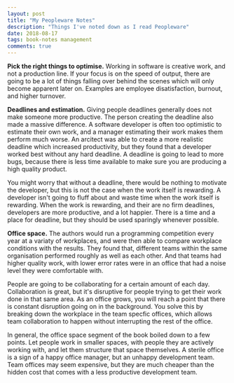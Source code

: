 ```yaml
---
layout: post
title: "My Peopleware Notes"
description: "Things I've noted down as I read Peopleware"
date: 2018-08-17
tags: book-notes management
comments: true
---
```


**Pick the right things to optimise.**
Working in software is creative work, and not a production line.
If your focus is on the speed of output, there are going to be a lot of things falling over behind the scenes which will only become apparent later on.
Examples are employee disatisfaction, burnout, and higher turnover.

**Deadlines and estimation.**
Giving people deadlines generally does not make someone more productive.
The person creating the deadline also made a massive difference.
A software developer is often too optimistic to estimate their own work, and a manager estimating their work makes them perform much worse.
An arcitect was able to create a more realistic deadline which increased productivity, but they found that a developer worked best without any hard deadline.
A deadline is going to lead to more bugs, because there is less time available to make sure you are producing a high quality product.

You might worry that without a deadline, there would be nothing to motivate the developer, but this is not the case when the work itself is rewarding.
A developer isn't going to fluff about and waste time when the work itself is rewarding.
When the work is rewarding, and their are no firm deadlines, developers are more productive, and a lot happier.
There is a time and a place for deadline, but they should be used sparingly whenever possible.

**Office space.**
The authors would run a programming competition every year at a variaty of workplaces, and were then able to compare workplace conditions with the results.
They found that, different teams within the same organisation performed roughly as well as each other.
And that teams had higher quality work, with lower error rates were in an office that had a noise level they were comfortable with.

People are going to be collaborating for a certain amount of each day.
Collaboration is great, but it's disruptive for people trying to get their work done in that same area.
As an office grows, you will reach a point that there is constant disruption going on in the background.
You solve this by breaking down the workplace in the team specfic offices, which allows team collaboration to happen without interrupting the rest of the office.

In general, the office space segment of the book boiled down to a few points.
Let people work in smaller spaces, with people they are actively working with, and let them structure that space themselves.
A sterile office is a sign of a happy office manager, but an unhappy development team.
Team offices may seem expensive, but they are much cheaper than the hidden cost that comes with a less productive development team.

